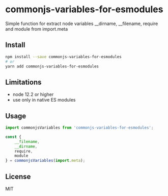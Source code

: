 # commonjs-variables-for-esmodules

Simple function for extract node variables __dirname, __filename, require and module from import.meta

## Install

```bash
npm install --save commonjs-variables-for-esmodules
# or
yarn add commonjs-variables-for-esmodules
```

## Limitations

- node 12.2 or higher
- use only in native ES modules

## Usage

```javascript
import commonjsVariables from 'commonjs-variables-for-esmodules';

const {
    __filename,
    __dirname,
    require,
    module
} = commonjsVariables(import.meta);
```

## License

MIT
